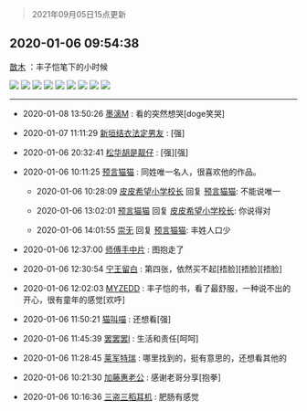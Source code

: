 > 2021年09月05日15点更新
<link rel="stylesheet" href="https://cdn.jsdelivr.net/gh/taotie6/sampleJSON@main/css/photo_show.css">


 ## 2020-01-06 09:54:38 

 [㪚木](https://www.coolapk.com/feed/15758912?shareKey=YzhkZmNhMGZiZDk3NjEzMTc1MTA~) ：丰子恺笔下的小时候 

<div class="album">
<img class="img-item" src="http://image.coolapk.com/feed/2020/0106/09/1081091_454661bf_5674_8252@690x1452.jpeg" />
<img class="img-item" src="http://image.coolapk.com/feed/2020/0106/09/1081091_2d047e02_5674_8254@690x1188.jpeg" />
<img class="img-item" src="http://image.coolapk.com/feed/2020/0106/09/1081091_b0cc48ba_5674_8256@690x1472.jpeg" />
<img class="img-item" src="http://image.coolapk.com/feed/2020/0106/09/1081091_1e9b7d22_5674_8257@690x1028.jpeg" />
<img class="img-item" src="http://image.coolapk.com/feed/2020/0106/09/1081091_75a6f6c0_5674_8259@690x1480.jpeg" />
<img class="img-item" src="http://image.coolapk.com/feed/2020/0106/09/1081091_cf314212_5674_8261@690x1399.jpeg" />
<img class="img-item" src="http://image.coolapk.com/feed/2020/0106/09/1081091_707b96a8_5674_8263@690x1595.jpeg" />
<img class="img-item" src="http://image.coolapk.com/feed/2020/0106/09/1081091_4de8ecf7_5674_8264@690x1413.jpeg" />
<img class="img-item" src="http://image.coolapk.com/feed/2020/0106/09/1081091_3dbc2a13_5674_8266@690x1617.jpeg" />
</div>

 ------- 

- 2020-01-08 13:50:26 [墨漓M](uid=809622) : 看的突然想哭[doge笑哭] 

- 2020-01-07 11:11:29 [新垣结衣法定男友](uid=1178500) : [强] 

- 2020-01-06 20:32:41 [松华胡是靓仔](uid=692318) : [强][强] 

- 2020-01-06 10:11:25 [预言猫猫](uid=1352348) : 同姓唯一名人，很喜欢他的作品。 

    - 2020-01-06 10:28:09 [皮皮希望小学校长](uid=928459) 回复 [预言猫猫](uid=1352348): 不能说唯一 

    - 2020-01-06 13:02:01 [预言猫猫](uid=1352348) 回复 [皮皮希望小学校长](uid=928459): 你说得对 

    - 2020-01-06 14:01:55 [崇无](uid=1210616) 回复 [预言猫猫](uid=1352348): 丰姓人口少 

- 2020-01-06 12:37:00 [师傅手中片](uid=1467971) : 图抱走了 

- 2020-01-06 12:30:54 [宁王留白](uid=1128987) : 第四张，依然买不起[捂脸][捂脸][捂脸] 

- 2020-01-06 12:02:03 [MYZEDD](uid=725734) : 丰子恺的书，看了最舒服，一种说不出的开心，很有童年的感觉[欢呼] 

- 2020-01-06 11:50:21 [猫叫喵](uid=1064249) : 还想看[强] 

- 2020-01-06 11:45:39 [罢罢罢l](uid=1444802) : 生活和责任[呵呵] 

- 2020-01-06 11:28:45 [莱军特瑞](uid=1109544) : 哪里找到的，挺有意思的，还想看其他的 

- 2020-01-06 10:21:30 [加藤惠老公](uid=1266680) : 感谢老哥分享[抱拳] 

- 2020-01-06 10:16:36 [三盗三稻耳机](uid=2047194) : 肥肠有感觉 

